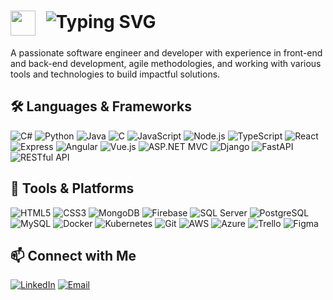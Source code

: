 # <img src="https://media.giphy.com/media/hvRJCLFzcasrR4ia7z/giphy.gif" width="40px" style="vertical-align:middle; margin-right: 10px;"> <img src="https://readme-typing-svg.demolab.com?font=Fira+Code&weight=600&size=28&pause=1000&color=D1607A&width=435&lines=I'm+Annette+Lam;Software+Developer" alt="Typing SVG" />

A passionate software engineer and developer with experience in front-end and back-end development, agile methodologies, and working with various tools and technologies to build impactful solutions.

## 🛠 Languages & Frameworks
![C#](https://img.shields.io/badge/C%23-EA6E9C?style=flat&logo=c-sharp&logoColor=white)
![Python](https://img.shields.io/badge/Python-EA6E9C?style=flat&logo=python&logoColor=white)
![Java](https://img.shields.io/badge/Java-EA6E9C?style=flat&logo=java&logoColor=white)
![C](https://img.shields.io/badge/C-EA6E9C?style=flat&logo=c&logoColor=white)
![JavaScript](https://img.shields.io/badge/JavaScript-EA6E9C?style=flat&logo=javascript&logoColor=black)
![Node.js](https://img.shields.io/badge/Node.js-EA6E9C?style=flat&logo=node.js&logoColor=white)
![TypeScript](https://img.shields.io/badge/TypeScript-EA6E9C?style=flat&logo=typescript&logoColor=white)
![React](https://img.shields.io/badge/React-EA6E9C?style=flat&logo=react&logoColor=white)
![Express](https://img.shields.io/badge/Express-EA6E9C?style=flat&logo=express&logoColor=white)
![Angular](https://img.shields.io/badge/Angular-EA6E9C?style=flat&logo=angular&logoColor=white)
![Vue.js](https://img.shields.io/badge/Vue.js-EA6E9C?style=flat&logo=vue.js&logoColor=white)
![ASP.NET MVC](https://img.shields.io/badge/ASP.NET_MVC-EA6E9C?style=flat&logo=dotnet&logoColor=white)
![Django](https://img.shields.io/badge/Django-EA6E9C?style=flat&logo=django&logoColor=white)
![FastAPI](https://img.shields.io/badge/FastAPI-EA6E9C?style=flat&logo=fastapi&logoColor=white)
![RESTful API](https://img.shields.io/badge/RESTful-EA6E9C?style=flat&logo=rest&logoColor=white)

## 🧰 Tools & Platforms
![HTML5](https://img.shields.io/badge/HTML5-EA6E9C?style=flat&logo=html5&logoColor=white)
![CSS3](https://img.shields.io/badge/CSS3-EA6E9C?style=flat&logo=css3&logoColor=white)
![MongoDB](https://img.shields.io/badge/MongoDB-EA6E9C?style=flat&logo=mongodb&logoColor=white)
![Firebase](https://img.shields.io/badge/Firebase-EA6E9C?style=flat&logo=firebase&logoColor=white)
![SQL Server](https://img.shields.io/badge/SQL_Server-EA6E9C?style=flat&logo=microsoft-sql-server&logoColor=white)
![PostgreSQL](https://img.shields.io/badge/PostgreSQL-EA6E9C?style=flat&logo=postgresql&logoColor=white)
![MySQL](https://img.shields.io/badge/MySQL-EA6E9C?style=flat&logo=mysql&logoColor=white)
![Docker](https://img.shields.io/badge/Docker-EA6E9C?style=flat&logo=docker&logoColor=white)
![Kubernetes](https://img.shields.io/badge/Kubernetes-EA6E9C?style=flat&logo=kubernetes&logoColor=white)
![Git](https://img.shields.io/badge/Git-EA6E9C?style=flat&logo=git&logoColor=white)
![AWS](https://img.shields.io/badge/AWS-EA6E9C?style=flat&logo=amazon-aws&logoColor=white)
![Azure](https://img.shields.io/badge/Azure-EA6E9C?style=flat&logo=microsoft-azure&logoColor=white)
![Trello](https://img.shields.io/badge/Trello-EA6E9C?style=flat&logo=trello&logoColor=white)
![Figma](https://img.shields.io/badge/Figma-EA6E9C?style=flat&logo=figma&logoColor=white)

## 📫 Connect with Me
[![LinkedIn](https://img.shields.io/badge/LinkedIn-EA6E9C?style=flat&logo=linkedin&logoColor=white)](https://linkedin.com/in/annettelam)
[![Email](https://img.shields.io/badge/Email-EA6E9C?style=flat)](mailto:annettexlam@hotmail.com)
